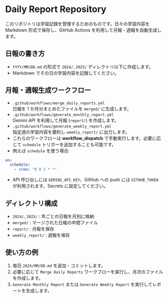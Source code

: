 # Daily Report Repository

このリポジトリは学習記録を管理するためのものです。日々の学習内容を Markdown 形式で保存し、GitHub Actions を利用して月報・週報を自動生成します。

## 日報の書き方
- `YYYY/MM/DD.md` の形式で `2024/`, `2025/` ディレクトリ以下に作成します。
- Markdown でその日の学習内容を記録してください。

## 月報・週報生成ワークフロー
- `.github/workflows/merge_daily_reports.yml`  
  日報を 1 か月分まとめたファイルを `merged/` に生成します。
- `.github/workflows/generate_monthly_report.yml`  
  Gemini API を利用して月報 (`report/`) を作成します。
- `.github/workflows/generate_weekly_report.yml`  
  指定週の学習内容を要約し `weekly_report/` に出力します。
- これらのワークフローは **workflow_dispatch** で手動実行します。必要に応じて `schedule` トリガーを追加することも可能です。
- 例えば `schedule` を使う場合:
```yaml
on:
  schedule:
    - cron: "0 0 1 * *"
```
- API 呼び出しには `GEMINI_API_KEY`、GitHub への push には `GITHUB_TOKEN` が利用されます。Secrets に設定してください。

## ディレクトリ構成
- `2024/`, `2025/` : 年ごとの日報を月別に格納
- `merged/` : マージされた日報の中間ファイル
- `report/` : 月報を保存
- `weekly_report/` : 週報を保存

## 使い方の例
1. 毎日 `202X/MM/DD.md` を追加・コミットします。
2. 必要に応じて `Merge Daily Reports` ワークフローを実行し、月次のファイルを作成します。
3. `Generate Monthly Report` または `Generate Weekly Report` を実行してレポートを生成します。

